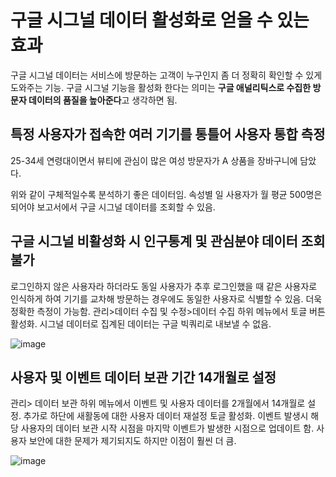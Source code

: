 # 구글 시그널 데이터 활성화로 얻을 수 있는 효과

구글 시그널 데이터는 서비스에 방문하는 고객이 누구인지 좀 더 정확히 확인할 수 있게 도와주는 기능. 구글 시그널 기능을 활성화 한다는 의미는 **구글 애널리틱스로 수집한 방문자 데이터의 품질을 높아준다**고 생각하면 됨.


## 특정 사용자가 접속한 여러 기기를 통틀어 사용자 통합 측정

25-34세 연령대이면서 뷰티에 관심이 많은 여성 방문자가 A 상품을 장바구니에 담았다.

위와 같이 구체적일수록 분석하기 좋은 데이터임. 속성별 일 사용자가 월 평균 500명은 되어야 보고서에서 구글 시그널 데이터를 조회할 수 있음.

## 구글 시그널 비활성화 시 인구통계 및 관심분야 데이터 조회 불가

로그인하지 않은 사용자라 하더라도 동일 사용자가 추후 로그인했을 때 같은 사용자로 인식하게 하여 기기를 교차해 방문하는 경우에도 동일한 사용자로 식별할 수 있음. 더욱 정확한 측정이 가능함.
관리>데이터 수집 및 수정>데이터 수집 하위 메뉴에서 토글 버튼 활성화.
시그널 데이터로 집계된 데이터는 구글 빅쿼리로 내보낼 수 없음. 

![image](https://github.com/junhosong0/GA4/assets/117610783/25df9a2c-74cd-4997-9698-81d1881ef8df)


## 사용자 및 이벤트 데이터 보관 기간 14개월로 설정

관리> 데이터 보관 하위 메뉴에서 이벤트 및 사용자 데이터를 2개월에서 14개월로 설정. 추가로 하단에 새활동에 대한 사용자 데이터 재설정 토글 활성화. 이벤트 발생시 해당 사용자의 데이터 보관 시작 시점을 마지막 이벤트가 발생한 시점으로 업데이트 함.
사용자 보안에 대한 문제가 제기되지도 하지만 이점이 훨씬 더 큼.

![image](https://github.com/junhosong0/GA4/assets/117610783/33b3277b-fda4-40f6-b20b-48e5951909cd)



